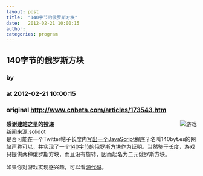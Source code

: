 ```yaml
---
layout: post
title:  "140字节的俄罗斯方块"
date:   2012-02-21 10:00:15
author: 
categories: program
---
```


## 140字节的俄罗斯方块
### by 
### at 2012-02-21 10:00:15
### original <http://www.cnbeta.com/articles/173543.htm>

<div><a rel="nofollow" href="http://www.cnbeta.com/topics/39.htm"><img src="http://img.cnbeta.com/topics/game.png" alt="游戏" name="sign" align="right"></a>
        <p><b>感谢<a rel="nofollow" href="http://www.ecndns.com/">建站之星</a>的投递</b><br>
新闻来源:solidot<br>
是否可能在一个Twitter帖子长度内<a rel="nofollow" href="http://developers.slashdot.org/story/12/02/19/1351213/tetris-in-140-bytes">写出一个JavaScript程序</a>？名叫140byt.es的网站声称可以，并实现了一个<a rel="nofollow" href="http://jsbin.com/egiqul/49">140字节的俄罗斯方块</a>作为证明。当然鉴于长度，游戏只提供两种俄罗斯方块，而且没有旋转，因而起名为二元俄罗斯方块。</p>
		<p>如果你对游戏实现感兴趣，可以看<a rel="nofollow" href="https://gist.github.com/1672254">源代码</a>。</p></div>